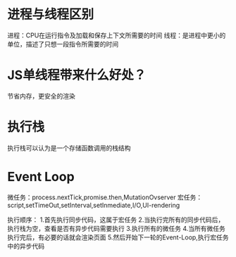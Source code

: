 # 进程与线程区别
进程：CPU在运行指令及加载和保存上下文所需要的时间
线程：是进程中更小的单位，描述了只想一段指令所需要的时间

# JS单线程带来什么好处？
节省内存，更安全的渲染

# 执行栈
执行栈可以认为是一个存储函数调用的栈结构

# Event Loop
微任务：process.nextTick,promise.then,MutationOvserver
宏任务：script,setTimeOut,setInterval,setInmediate,I/O,UI-rendering

执行顺序：
 1.首先执行同步代码，这属于宏任务
 2.当执行完所有的同步代码后，执行栈为空，查看是否有异步代码需要执行
 3.执行所有的微任务
 4.当所有微任务执行完后，有必要的话就会渲染页面
 5.然后开始下一轮的Event-Loop,执行宏任务中的异步代码
